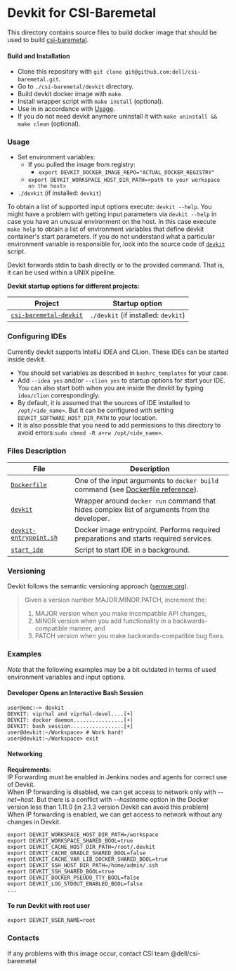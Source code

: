 # Devkit for CSI-Baremetal
This directory contains source files to build docker image that should be used 
to build [csi-baremetal](https://github.com/dell/csi-baremetal).

#### Build and Installation
- Clone this repository with `git clone git@github.com:dell/csi-baremetal.git`.
- Go to `./csi-baremetal/devkit` directory.
- Build devkit docker image with `make`.
- Install wrapper script with `make install` (optional).
- Use in in accordance with [Usage](#Usage).
- If you do not need devkit anymore uninstall it with `make uninstall && make clean` (optional).

### Usage
- Set environment variables:
  - If you pulled the image from registry:
    - `export DEVKIT_DOCKER_IMAGE_REPO="ACTUAL_DOCKER_REGISTRY"`
  - `export DEVKIT_WORKSPACE_HOST_DIR_PATH=<path to your workspace on the host>`
- `./devkit` (if installed: `devkit`)  

To obtain a list of supported input options execute: `devkit --help`.
You might have a problem with getting input parameters via `devkit --help` in case you have an unusual
environment on the host. In this case execute `make help` to obtain a list of environment variables that
define devkit container's start parameters. If you do not understand what a particular environment variable 
is responsible for, look into the source code of [`devkit`](./devkit) script.

Devkit forwards stdin to bash directly or to the provided command. That is, it can be used within a UNIX pipeline.

**Devkit startup options for different projects:**

|  Project                                         | Startup option                                                                                                  |
|--------------------------------------------------|-----------------------------------------------------------------------------------------------------------------|
| [`csi-baremetal-devkit`](https://github.com/dell/csi-baremetal)                                 | `./devkit` (if installed: `devkit`)                    |

### Configuring IDEs  
Currently devkit supports IntelliJ IDEA and CLion. These IDEs can be started inside devkit. 
- You should set variables as described in `bashrc_templates` for your case.  
- Add `--idea yes` and/or `--clion yes` to startup options for start your IDE. You can also start both when you are inside the devkit by typing `idea/clion` correspondingly.
- By default, it is assumed that the sources of IDE installed to `/opt/<ide_name>`. But it can be configured with setting `DEVKIT_SOFTWARE_HOST_DIR_PATH` to your location. 
- It is also possible that you need to add permissions to this directory to avoid errors:`sudo chmod -R a+rw /opt/<ide_name>`.  

### Files Description
|  File                                            | Description                                                                                                                          |
|--------------------------------------------------|--------------------------------------------------------------------------------------------------------------------------------------|
| [`Dockerfile`](./Dockerfile)                     | One of the input arguments to `docker build` command (see [Dockerfile reference](https://docs.docker.com/engine/reference/builder)). |
| [`devkit`](./devkit)                             | Wrapper around `docker run` command that hides complex list of arguments from the developer.                                         |
| [`devkit-entrypoint.sh`](./devkit-entrypoint.sh) | Docker image entrypoint. Performs required preparations and starts required services.                                                |
| [`start_ide`](./start_ide)                       | Script to start IDE in a background.                                                                                       |

### Versioning
Devkit follows the semantic versioning approach ([semver.org](http://semver.org/)).
> Given a version number MAJOR.MINOR.PATCH, increment the:
> 1. MAJOR version when you make incompatible API changes,
> 2. MINOR version when you add functionality in a backwards-compatible manner, and
> 3. PATCH version when you make backwards-compatible bug fixes.


### Examples
*Note* that the following examples may be a bit outdated in terms of used environment variables and input options.

#### Developer Opens an Interactive Bash Session
```
user@emc:~> devkit
DEVKIT: viprhal and viprhal-devel....[+]
DEVKIT: docker daemon................[+]
DEVKIT: bash session.................[+]
user@devkit:~/Workspace> # Work hard! 
user@devkit:~/Workspace> exit
```

#### Networking
**Requirements:**  
IP Forwarding must be enabled in Jenkins nodes and agents for correct use of Devkit.  
When IP forwarding is disabled, we can get access to network only with *--net=host*. But there is a conflict with *--hostname* option in the Docker version less than 1.11.0 (in 2.1.3 version Devkit can avoid this problem)  
When IP forwarding is enabled, we can get access to network without any changes in Devkit.

```
export DEVKIT_WORKSPACE_HOST_DIR_PATH=/workspace
export DEVKIT_WORKSPACE_SHARED_BOOL=true
export DEVKIT_CACHE_HOST_DIR_PATH=/root/.devkit
export DEVKIT_CACHE_GRADLE_SHARED_BOOL=false
export DEVKIT_CACHE_VAR_LIB_DOCKER_SHARED_BOOL=true
export DEVKIT_SSH_HOST_DIR_PATH=/home/admin/.ssh
export DEVKIT_SSH_SHARED_BOOL=true
export DEVKIT_DOCKER_PSEUDO_TTY_BOOL=false
export DEVKIT_LOG_STDOUT_ENABLED_BOOL=false
...
```

#### To run Devkit with root user
```
export DEVKIT_USER_NAME=root
```

### Contacts
If any problems with this image occur, contact CSI team @dell/csi-baremetal

